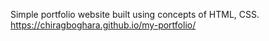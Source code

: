 Simple portfolio website built using concepts of HTML, CSS.
https://chiragboghara.github.io/my-portfolio/
